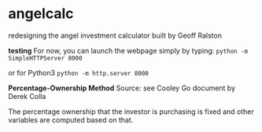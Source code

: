 # angelcalc
redesigning the angel investment calculator built by Geoff Ralston

**testing**
For now, you can launch the webpage simply by typing:
`python -m SimpleHTTPServer 8000`

or for Python3
`python -m http.server 8000`

**Percentage-Ownership Method**
Source: see Cooley Go document by Derek Colla

The percentage ownership that the investor is purchasing is fixed and other variables are computed based on that.


